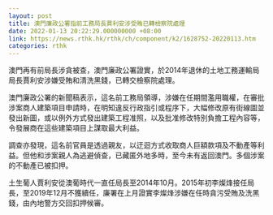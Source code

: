 ```yaml
---
layout: post
title: 澳門廉政公署指前工務局長賈利安涉受賄已轉檢察院處理
date: 2022-01-13 20:22:29.000000000 +08:00
link: https://news.rthk.hk/rthk/ch/component/k2/1628752-20220113.htm
categories: rthk
---
```


澳門再有前局長涉貪被查，澳門廉政公署證實，於2014年退休的土地工務運輸局局長賈利安涉嫌受賄和清洗黑錢，已轉交檢察院處理。

澳門廉政公署的新聞稿表示，這名前工務局領導，涉嫌在任期間濫用職權，在審批涉案商人建築項目申請時，在明知違反行政指引或程序下，大幅修改原有街線圖並發出新圖，或以例外方式發出建築工程准照，以及批准修改特別負擔工程內容等，令發展商在這些建築項目上謀取最大利益。

調查亦發現，這名前官員是透過親友，以迂迴方式收取商人巨額款項及不動產等利益。但他和涉案親人為逃避偵查，已藏匿外地多時，至今未有返回澳門。多個涉案的不動產已被扣押。

土生葡人賈利安從澳葡時代一直任局長至2014年10月。2015年初李燦烽接任局長，至2019年12月不獲續任，廉署在上月證實李燦烽涉嫌在任時貪污受賄及洗黑錢，由內地警方交回扣押候審。
